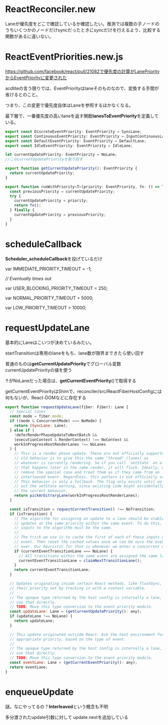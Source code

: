 # ReactReconciler.new



Laneが優先度をどこで確認しているか確認したい。推測では複数の子ノードのうちいくつかのノードだけsyncだったときにsyncだけを行えるよう、比較する関数があるに違いない。



# ReactEventPriorities.new.js

https://github.com/facebook/react/pull/21082で優先度の計算がLanePriorityからEventPriorityに変更された

acdliteの言う限りでは、EventPriorityはlaneそのものなので、変換する手間が省けるとのこと。

つまり、この変更で優先度自体はLaneを参照するほかなくなる。

最下層で、一番優先度の高いlaneを返す関数**lanesToEventPriority**を定義している。

```javascript
export const DiscreteEventPriority: EventPriority = SyncLane;
export const ContinuousEventPriority: EventPriority = InputContinuousLane;
export const DefaultEventPriority: EventPriority = DefaultLane;
export const IdleEventPriority: EventPriority = IdleLane;

let currentUpdatePriority: EventPriority = NoLane;
//このcurrentUpdatePriorityを取り回す

export function getCurrentUpdatePriority(): EventPriority {
  return currentUpdatePriority;
}

export function runWithPriority<T>(priority: EventPriority, fn: () => T): T {
  const previousPriority = currentUpdatePriority;
  try {
    currentUpdatePriority = priority;
    return fn();
  } finally {
    currentUpdatePriority = previousPriority;
  }
}
```



# **scheduleCallback**

**Scheduler_scheduleCallback**を投げているだけ

var IMMEDIATE_PRIORITY_TIMEOUT = -1;

*// Eventually times out*

var USER_BLOCKING_PRIORITY_TIMEOUT = 250;

var NORMAL_PRIORITY_TIMEOUT = 5000;

var LOW_PRIORITY_TIMEOUT = 10000;

# requestUpdateLane

基本的にLaneはこいつが決めているみたい。

startTransitionは専用のlaneをもち、lane数が限界まできたら使い回す

普通のものは**getCurrentUpdatePriority**でグローバル変数currentUpdatePriorityの値を使う

↑がNoLaneだった場合は、**getCurrentEventPriority**()で取得する

getCurrentEventPriorityはShimで、reconciler/src/ReactFiberHostConfigには何もないが、React-DOMなどに存在する

```javascript
export function requestUpdateLane(fiber: Fiber): Lane {
  // Special cases
  const mode = fiber.mode;
  if ((mode & ConcurrentMode) === NoMode) {
    return (SyncLane: Lane);
  } else if (
    !deferRenderPhaseUpdateToNextBatch &&
    (executionContext & RenderContext) !== NoContext &&
    workInProgressRootRenderLanes !== NoLanes
  ) {
    // This is a render phase update. These are not officially supported. The
    // old behavior is to give this the same "thread" (lanes) as
    // whatever is currently rendering. So if you call `setState` on a component
    // that happens later in the same render, it will flush. Ideally, we want to
    // remove the special case and treat them as if they came from an
    // interleaved event. Regardless, this pattern is not officially supported.
    // This behavior is only a fallback. The flag only exists until we can roll
    // out the setState warning, since existing code might accidentally rely on
    // the current behavior.
    return pickArbitraryLane(workInProgressRootRenderLanes);
  }

  const isTransition = requestCurrentTransition() !== NoTransition;
  if (isTransition) {
    // The algorithm for assigning an update to a lane should be stable for all
    // updates at the same priority within the same event. To do this, the
    // inputs to the algorithm must be the same.
    //
    // The trick we use is to cache the first of each of these inputs within an
    // event. Then reset the cached values once we can be sure the event is
    // over. Our heuristic for that is whenever we enter a concurrent work loop.
    if (currentEventTransitionLane === NoLane) {
      // All transitions within the same event are assigned the same lane.
      currentEventTransitionLane = claimNextTransitionLane();
    }
    return currentEventTransitionLane;
  }

  // Updates originating inside certain React methods, like flushSync, have
  // their priority set by tracking it with a context variable.
  //
  // The opaque type returned by the host config is internally a lane, so we can
  // use that directly.
  // TODO: Move this type conversion to the event priority module.
  const updateLane: Lane = (getCurrentUpdatePriority(): any);
  if (updateLane !== NoLane) {
    return updateLane;
  }

  // This update originated outside React. Ask the host environment for an
  // appropriate priority, based on the type of event.
  //
  // The opaque type returned by the host config is internally a lane, so we can
  // use that directly.
  // TODO: Move this type conversion to the event priority module.
  const eventLane: Lane = (getCurrentEventPriority(): any);
  return eventLane;
}
```

# **enqueueUpdate**

謎。なにやってるの？**Interleaved**という概念も不明

多分渡されたupdate引数に対して update.nextを追加している